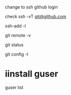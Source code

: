 change to ssh github login

check 
ssh -vT [git@github.com](mailto:git@github.com)

ssh-add -l

git remote -v

git status

git config -l

# iinstall guser
guser list

